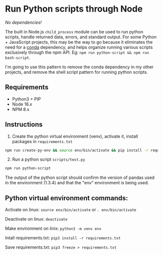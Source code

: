 # Run Python scripts through Node

_No dependencies!_

The built in Node.js `child_process` module can be used to run python scripts, handle returned data, errors, and standard output. For some Python + JavaScript projects, this may be the way to go because it eliminates the need for a [conda](https://www.anaconda.com/products/individual) dependency, and helps organize running various scripts exclusively through the npm API. Eg: `npm run python-script && npm run bash-script`.

I'm going to use this pattern to remove the conda dependency in my other projects, and remove the shell script pattern for running python scripts.

## Requirements

- Python3 + PIP
- Node 16.x
- NPM 8.x

## Instructions

1. Create the python virtual environment (venv), activate it, install packages in `requirements.txt`

```bash
npm run create-py-env && source env/bin/activate && pip install -r requirements.txt
```

2. Run a python script `scripts/test.py`

```bash
npm run python-script
```

The output of the python script should confirm the version of pandas used in the environment (1.3.4) and that the "env" environment is being used.

## Python virtual environment commands:

Activate on linux: `source env/bin/activate` or `. env/bin/activate`

Deactivate on linux: `deactivate`

Make environment on linix: `python3 -m venv env`

Intall requirements.txt: `pip3 install -r requirements.txt`

Save requirements.txt: `pip3 freeze > requirements.txt`
